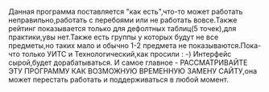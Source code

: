 Данная программа поставляется "как есть",что-то может работать неправильно,работать с перебоями или не работать вовсе.Также рейтинг показывается только для дефолтных таблиц(5 точек),для практики,увы нет.Также есть группы у которых будут не все предметы,но таких мало и обычно 1-2 предмета не показываются.Пока- что только УИТС и Технологический,как просили : -) Интерфейс сырой,будет дорабатываться. И самое главное - РАССМАТРИВАЙТЕ ЭТУ ПРОГРАММУ КАК ВОЗМОЖНУЮ ВРЕМЕННУЮ ЗАМЕНУ САЙТУ,она может перестать работать и поддерживаться в любой момент.

